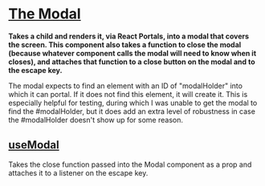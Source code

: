 # [The Modal](Modal.tsx)

**Takes a child and renders it, via React Portals, into a modal that covers the screen. This component also takes a function to close the modal (because whatever component calls the modal will need to know when it closes), and attaches that function to a close button on the modal and to the escape key.**

The modal expects to find an element with an ID of "modalHolder" into which it can portal. If it does not find this element, it will create it. This is especially helpful for testing, during which I was unable to get the modal to find the #modalHolder, but it does add an extra level of robustness in case the #modalHolder doesn't show up for some reason.

## [useModal](useModal.ts)

Takes the close function passed into the Modal component as a prop and attaches it to a listener on the escape key.
